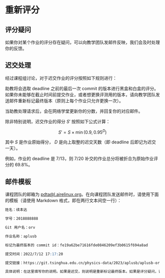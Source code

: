 # 重新评分

## 评分疑问

如果你对某个作业的评分存在疑问，可以向教学团队发邮件反映，我们会及时处理你的反馈。

## 迟交处理

经过课程组讨论，对于迟交作业的评分按照如下规则进行：

助教将会选取 deadline 之前的最后一次 commit 的版本进行黑盒和白盒的评分。如果你未能够在截止时间前提交作业，或者想更换评测用的版本，请向教学团队发送邮件重新标记最终版本（原则上每个作业只允许更换一次）。

当助教处理请求后，会在网络学堂更新你的分数，并回复你的对应邮件。

除非特别说明，迟交作业的得分 $S'$ 按照如下公式计算：

$$ S' = S \times \min(0.9, 0.95^D) $$

其中 $S$ 是作业原始得分， $D$ 是向上取整的迟交天数（即 deadline 后即记为迟交一天）。

例如，作业的 deadline 是 7/13，则 7/20 补交的作业总分将被折合为原始作业评分的 $69.8\%$。

## 邮件模板

课程团队的邮箱为 <pdta@l.airelinux.org>。在向课程团队发送邮件时，请使用下面的模板（请使用 Markdown 格式，即在两行文本间空一行）：

```markdown
姓名：续本达

学号：2018888888

Git 用户名：orv

作业名称：aplusb

标记为最终版本的 commit id：fe19a62be71616fde0846209ef3b0615f694a8ad

提交时间：2022/7/12 17:17:20

提交链接：https://git.tsinghua.edu.cn/physics-data/2023/aplusb/aplusb-orv/-/commit/fe19a62be71616fde0846209ef3b0615f694a8ad

具体说明：在这里填写你的说明。如果是迟交，则说明是重新标记最终版本。如果是评分疑问，请写具体的内容（如黑盒/白盒）。
```
